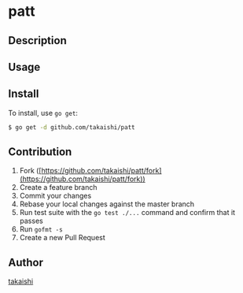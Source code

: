 # patt



## Description

## Usage

## Install

To install, use `go get`:

```bash
$ go get -d github.com/takaishi/patt
```

## Contribution

1. Fork ([https://github.com/takaishi/patt/fork](https://github.com/takaishi/patt/fork))
1. Create a feature branch
1. Commit your changes
1. Rebase your local changes against the master branch
1. Run test suite with the `go test ./...` command and confirm that it passes
1. Run `gofmt -s`
1. Create a new Pull Request

## Author

[takaishi](https://github.com/takaishi)
